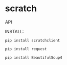 # scratch
API

 INSTALL:
 
`pip install scratchclient`

`pip install request`

`pip install BeautifulSoup4`
